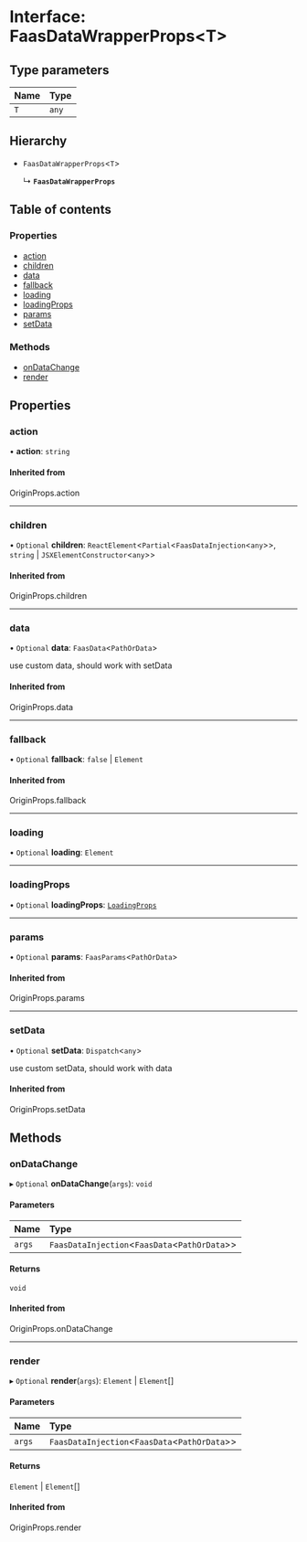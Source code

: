 # Interface: FaasDataWrapperProps<T\>

## Type parameters

| Name | Type |
| :------ | :------ |
| `T` | `any` |

## Hierarchy

- `FaasDataWrapperProps`<`T`\>

  ↳ **`FaasDataWrapperProps`**

## Table of contents

### Properties

- [action](FaasDataWrapperProps.md#action)
- [children](FaasDataWrapperProps.md#children)
- [data](FaasDataWrapperProps.md#data)
- [fallback](FaasDataWrapperProps.md#fallback)
- [loading](FaasDataWrapperProps.md#loading)
- [loadingProps](FaasDataWrapperProps.md#loadingprops)
- [params](FaasDataWrapperProps.md#params)
- [setData](FaasDataWrapperProps.md#setdata)

### Methods

- [onDataChange](FaasDataWrapperProps.md#ondatachange)
- [render](FaasDataWrapperProps.md#render)

## Properties

### action

• **action**: `string`

#### Inherited from

OriginProps.action

___

### children

• `Optional` **children**: `ReactElement`<`Partial`<`FaasDataInjection`<`any`\>\>, `string` \| `JSXElementConstructor`<`any`\>\>

#### Inherited from

OriginProps.children

___

### data

• `Optional` **data**: `FaasData`<`PathOrData`\>

use custom data, should work with setData

#### Inherited from

OriginProps.data

___

### fallback

• `Optional` **fallback**: ``false`` \| `Element`

#### Inherited from

OriginProps.fallback

___

### loading

• `Optional` **loading**: `Element`

___

### loadingProps

• `Optional` **loadingProps**: [`LoadingProps`](../modules.md#loadingprops)

___

### params

• `Optional` **params**: `FaasParams`<`PathOrData`\>

#### Inherited from

OriginProps.params

___

### setData

• `Optional` **setData**: `Dispatch`<`any`\>

use custom setData, should work with data

#### Inherited from

OriginProps.setData

## Methods

### onDataChange

▸ `Optional` **onDataChange**(`args`): `void`

#### Parameters

| Name | Type |
| :------ | :------ |
| `args` | `FaasDataInjection`<`FaasData`<`PathOrData`\>\> |

#### Returns

`void`

#### Inherited from

OriginProps.onDataChange

___

### render

▸ `Optional` **render**(`args`): `Element` \| `Element`[]

#### Parameters

| Name | Type |
| :------ | :------ |
| `args` | `FaasDataInjection`<`FaasData`<`PathOrData`\>\> |

#### Returns

`Element` \| `Element`[]

#### Inherited from

OriginProps.render
